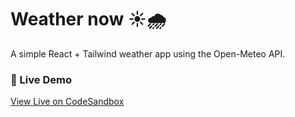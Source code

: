 
# Weather now ☀️🌧️

A simple React + Tailwind weather app using the Open-Meteo API.

### 🔗 Live Demo
[View Live on CodeSandbox](https://codesandbox.io/p/devbox/z7q74c)


